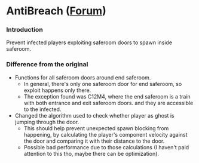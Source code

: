 # AntiBreach ([Forum](https://forums.alliedmods.net/showthread.php?p=2520740))

### Introduction
Prevent infected players exploiting saferoom doors to spawn inside saferoom.

### Difference from the original
- Functions for all saferoom doors around end saferoom.
  - In general, there's only one saferoom door for end saferoom, so exploit happens only there.
  - The exception found was C12M4, where the end saferoom is a train with both entrance and exit saferoom doors. and they are accessible to the infected.
- Changed the algorithm used to check whether player as ghost is jumping through the door.
  - This should help prevent unexpected spawn blocking from happening, by calculating the player's component velocity against the door and comparing it with their distance to the door.
  - Possible bad performance due to those calculations (I haven't paid attention to this tho, maybe there can be optimization).
